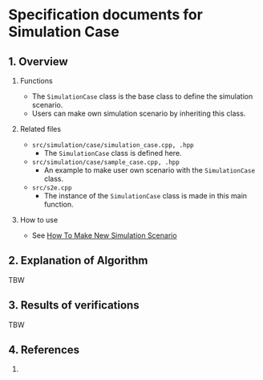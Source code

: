 # Specification documents for Simulation Case

## 1.  Overview

1. Functions
   - The `SimulationCase` class is the base class to define the simulation scenario.
   - Users can make own simulation scenario by inheriting this class.

2. Related files
   - `src/simulation/case/simulation_case.cpp, .hpp`
     - The `SimulationCase` class is defined here.
   - `src/simulation/case/sample_case.cpp, .hpp`
     - An example to make user own scenario with the `SimulationCase` class.
   - `src/s2e.cpp`
     - The instance of the `SimulationCase` class is made in this main function.

3. How to use
   - See [How To Make New Simulation Scenario](../../Tutorials/HowToMakeNewSimulationScenario.md)
    

## 2. Explanation of Algorithm
TBW

## 3. Results of verifications
TBW

## 4. References
1. 
